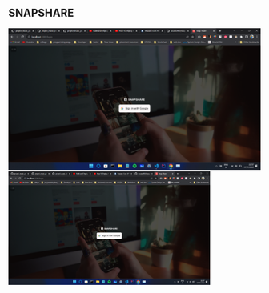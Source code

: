## SNAPSHARE

![Login Page](https://github.com/sourav2002/snapshare/blob/master/login.png)
<img src="https://github.com/sourav2002/snapshare/blob/master/login.png" width=80% height=80%>